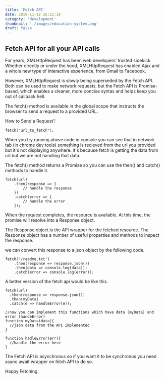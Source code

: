 ```yaml
---
title: 'Fetch API'
date: 2019-11-12 16:21:14
category: 'development'
thumbnail: './images/education-system.png'
draft: false
---
```


## Fetch API for all your API calls
For years, XMLHttpRequest has been web developers’ trusted sidekick. Whether directly or under the hood, XMLHttpRequest has enabled Ajax and a whole new type of interactive experience, from Gmail to Facebook.

However, XMLHttpRequest is slowly being superseded by the Fetch API. Both can be used to make network requests, but the Fetch API is Promise-based, which enables a cleaner, more concise syntax and helps keep you out of callback hell.

The fetch() method is available in the global scope that instructs the browser to send a request to a provided URL.

How to Send a Request❔
```
fetch("url_to_fetch");
```
When you try running above code in console you can see that in network tab (in chrome dev tools) something is recieved from the url you provided but it's not displaying anywhere. It's because fetch is getting the data from url but we are not handling that data.

The fetch() method returns a Promise so you can use the then() and catch() methods to handle it.
```
fetch(url)
    .then(response => {
        // handle the response
    })
    .catch(error => {
        // handle the error
    });
```
When the request completes, the resource is available. At this time, the promise will resolve into a Response object.

The Response object is the API wrapper for the fetched resource. The Response object has a number of useful properties and methods to inspect the response.

we can convert this response to a json object by the following code.
```
fetch('/readme.txt')
    .then(response => response.json())
    .then(data => console.log(data));
    .catch(error => console.log(error));
```

A better version of the fetch api would be like this.
```
fetch(url)
  .then(response => response.json())
  .then(myData)
  .catch(e => handleError(e));
  
//now you can implement this functions which have data (myData) and error (handeError)
function myData(data){
  //json data from the API implemented
}

function hadleError(err){
  //handle the error here
}
```

The Fetch API is asynchronus so if you want it to be synchronus you need async await wrapper on fetch API to do so.

Happy Fetching.
